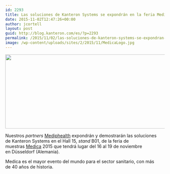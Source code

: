 ```yaml
---
id: 2293
title: Las soluciones de Kanteron Systems se expondrán en la feria Medica 2015
date: 2015-11-02T12:47:26+00:00
author: jcortell
layout: post
guid: http://blog.kanteron.com/es/?p=2293
permalink: /2015/11/02/las-soluciones-de-kanteron-systems-se-expondran-en-la-feria-medica-2015/
image: /wp-content/uploads/sites/2/2015/11/MedicaLogo.jpg
---
```

<img class="aligncenter" src="http://static.wixstatic.com/media/203968_44a6e4bea73c4a28b8a0ec9043ea77fa.jpg_srb_p_1169_501_75_22_0.50_1.20_0.00_jpg_srb" alt="" width="549" height="235" />

Nuestros _partners_ <a href="http://www.mediphealth.com/" target="_blank">Mediphealth</a> expondrán y demostrarán las soluciones de Kanteron Systems en el Hall 15, _stand_ B01, de la feria de muestras <a href="http://www.medica-tradefair.com/" target="_blank">Medica</a> 2015 que tendrá lugar del 16 al 19 de noviembre en Düsseldorf (Alemania).

Medica es el mayor evento del mundo para el sector sanitario, con más de 40 años de historia.